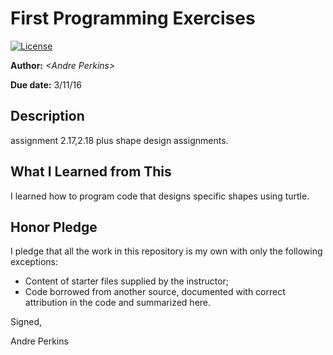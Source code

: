 # First Programming Exercises

 [![License](http://img.shields.io/badge/license-MIT-blue.svg)](http://en.wikipedia.org/wiki/MIT_License)

**Author:** _\<Andre Perkins\>_

**Due date:** 3/11/16

## Description

assignment 2.17,2.18 plus shape design assignments.

## What I Learned from This

I learned how to program code that designs specific shapes using turtle.

## Honor Pledge

I pledge that all the work in this repository is my own with only the following exceptions:

* Content of starter files supplied by the instructor;
* Code borrowed from another source, documented with correct attribution in the code and summarized here.

Signed,

Andre Perkins
